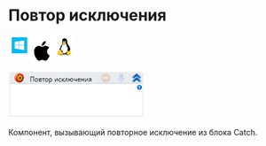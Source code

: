 # Повтор исключения

![](<../../../.gitbook/assets/image (797).png>)

![](<../../../.gitbook/assets/image (208).png>)

Компонент, вызывающий повторное исключение из блока Catch.
